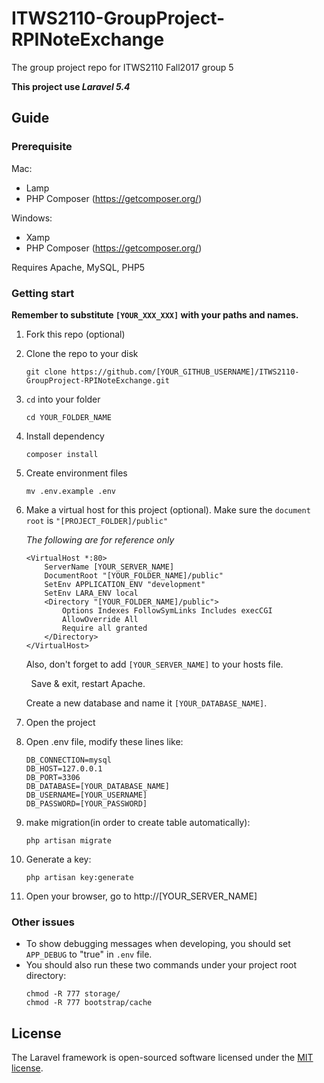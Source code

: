 # ITWS2110-GroupProject-RPINoteExchange
The group project repo for ITWS2110 Fall2017 group 5

**This project use _Laravel 5.4_**
## Guide
### Prerequisite

Mac:
- Lamp
- PHP Composer (https://getcomposer.org/)

Windows:
- Xamp
- PHP Composer (https://getcomposer.org/)

Requires Apache, MySQL, PHP5

### Getting start

**Remember to substitute `[YOUR_XXX_XXX]` with your paths and names.**

1. Fork this repo (optional)

2. Clone the repo to your disk
    ```
    git clone https://github.com/[YOUR_GITHUB_USERNAME]/ITWS2110-GroupProject-RPINoteExchange.git
    ```

3. ```cd``` into your folder
    ```
    cd YOUR_FOLDER_NAME
    ```

4. Install dependency
    ```
    composer install
    ```

5. Create environment files
    ```
    mv .env.example .env
    ```
6. Make a virtual host for this project (optional). Make sure the `document root` is `"[PROJECT_FOLDER]/public"`

   *The following are for reference only*
    ```
    <VirtualHost *:80>
        ServerName [YOUR_SERVER_NAME]
        DocumentRoot "[YOUR_FOLDER_NAME]/public"
        SetEnv APPLICATION_ENV "development"
        SetEnv LARA_ENV local
        <Directory "[YOUR_FOLDER_NAME]/public">
            Options Indexes FollowSymLinks Includes execCGI
            AllowOverride All
            Require all granted
        </Directory>
    </VirtualHost>
    ```
    
        Also, don't forget to add `[YOUR_SERVER_NAME]` to your hosts file.
    
         Save & exit, restart Apache.
    
        Create a new database and name it `[YOUR_DATABASE_NAME]`.
    
7. Open the project

8. Open .env file, modify these lines like:
    ```
    DB_CONNECTION=mysql
    DB_HOST=127.0.0.1
    DB_PORT=3306
    DB_DATABASE=[YOUR_DATABASE_NAME]
    DB_USERNAME=[YOUR_USERNAME]
    DB_PASSWORD=[YOUR_PASSWORD]
    ```

9. make migration(in order to create table automatically):
    ```
    php artisan migrate
    ```

10. Generate a key:
    ```
    php artisan key:generate
    ```

11. Open your browser, go to http://[YOUR_SERVER_NAME]

### Other issues

* To show debugging messages when developing, you should set `APP_DEBUG` to "true" in `.env` file.
* You should also run these two commands under your project root directory:
    ```
    chmod -R 777 storage/
    chmod -R 777 bootstrap/cache
    ```

## License

The Laravel framework is open-sourced software licensed under the [MIT license](http://opensource.org/licenses/MIT).
